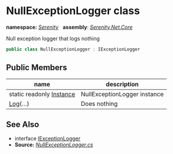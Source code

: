 # NullExceptionLogger class
**namespace:** *[Serenity](../README.md#serenity-namespace)*   **assembly**: *[Serenity.Net.Core](../README.md)*

Null exception logger that logs nothing

```csharp
public class NullExceptionLogger : IExceptionLogger
```

## Public Members

| name | description |
| --- | --- |
| static readonly [Instance](NullExceptionLogger/Instance.md) | NullExceptionLogger instance |
| [Log](NullExceptionLogger/Log.md)(…) | Does nothing |

## See Also

* interface [IExceptionLogger](../Serenity.Abstractions/IExceptionLogger.md)
* **Source:** *[NullExceptionLogger.cs](https://github.com/serenity-is/Serenity/blob/master/src/Serenity.Net.Core/Interface/NullExceptionLogger.cs)*